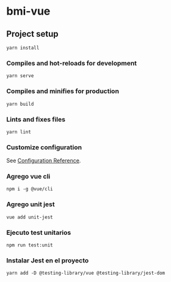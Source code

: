 # bmi-vue

## Project setup
```
yarn install
```

### Compiles and hot-reloads for development
```
yarn serve
```

### Compiles and minifies for production
```
yarn build
```

### Lints and fixes files
```
yarn lint
```

### Customize configuration
See [Configuration Reference](https://cli.vuejs.org/config/).


### Agrego vue cli

```
npm i -g @vue/cli
```

### Agrego unit jest

```
vue add unit-jest
```

### Ejecuto test unitarios

```
npm run test:unit
```

### Instalar Jest en el proyecto

```
yarn add -D @testing-library/vue @testing-library/jest-dom
```